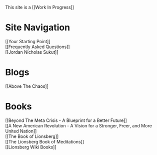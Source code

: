 This site is a [[Work In Progress]]

# Site Navigation
[[Your Starting Point]]   
[[Frequently Asked Questions]]   
[[Jordan Nicholas Sukut]]  

# Blogs
[[Above The Chaos]]   

# Books
[[Beyond The Meta Crisis - A Blueprint for a Better Future]]  
[[A New American Revolution - A Vision for a Stronger, Freer, and More United Nation]]  
[[The Book of Lionsberg]]  
[[The Lionsberg Book of Meditations]]  
[[Lionsberg Wiki Books]]   

<!-- Comment not rendered visibly to web

Feel free to edit this page. Remember to add two space characters to the end of lines to make a line break, or separate menu links will run together one one line.
-->